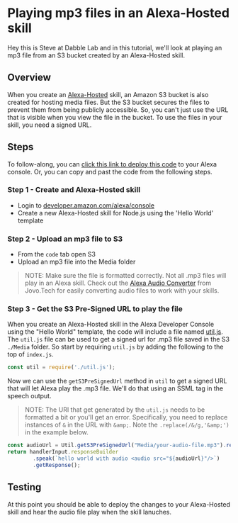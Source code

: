 # Playing mp3 files in an Alexa-Hosted skill
Hey this is Steve at Dabble Lab and in this tutorial, we'll look at playing an mp3 file from an S3 bucket created by an Alexa-Hosted skill.

## Overview

When you create an [Alexa-Hosted](https://developer.amazon.com/en-US/docs/alexa/hosted-skills/build-a-skill-end-to-end-using-an-alexa-hosted-skill.html) skill, an Amazon S3 bucket is also created for hosting media files. But the S3 bucket secures the files to prevent them from being publicly accessible. So, you can't just use the URL that is visible when you view the file in the bucket. To use the files in your skill, you need a signed URL. 


## Steps

To follow-along, you can [click this link to deploy this code](#) to your Alexa console. Or, you can copy and past the code from the following steps.

### Step 1 - Create and Alexa-Hosted skill
 - Login to [developer.amazon.com/alexa/console](https://developer.amazon.com/alexa/console)
 - Create a new Alexa-Hosted skill for Node.js using the 'Hello World' template

### Step 2 - Upload an mp3 file to S3
 - From the `code` tab open S3
 - Upload an mp3 file into the Media folder 
 > NOTE: Make sure the file is formatted correctly. Not all .mp3 files will play in an Alexa skill. Check out the [Alexa Audio Converter](https://www.jovo.tech/audio-converter) from Jovo.Tech for easily converting audio files to work with your skills.

### Step 3 - Get the S3 Pre-Signed URL to play the file

When you create an Alexa-Hosted skill in the Alexa Developer Console using the "Hello World" template, the code will include a file named [util.js](./lambda/util.js). The `util.js` file can be used to get a signed url for .mp3 file saved in the S3 `./Media` folder. So start by requiring `util.js` by adding the following to the top of `index.js`.

```javascript
const util = require('./util.js');
```

Now we can use the `getS3PreSignedUrl` method in `util` to get a signed URL that will let Alexa play the .mp3 file. We'll do that using an SSML tag in the speech output.  

> NOTE: The URI that get generated by the `util.js` needs to be formatted a bit or you'll get an error. Specifically, you need to replace instances of `&` in the URL with `&amp;`. Note the `.replace(/&/g,'&amp;')` in the example below.

```javascript
const audioUrl = Util.getS3PreSignedUrl("Media/your-audio-file.mp3").replace(/&/g,'&amp;');
return handlerInput.responseBuilder
        .speak(`hello world with audio <audio src="${audioUrl}"/>`)
        .getResponse();
```

## Testing

At this point you should be able to deploy the changes to your Alexa-Hosted skill and hear the audio file play when the skill lanuches. 



